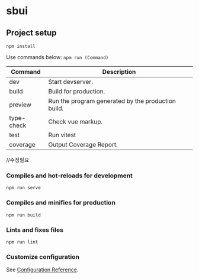 # sbui

## Project setup
```
npm install
```

Use commands below: `npm run (Command)`

| Command       | Description                                            |
| ------------- | ------------------------------------------------------ |
| dev           | Start devserver.                                       |
| build         | Build for production.                                  |
| preview       | Run the program generated by the production build.     |
| type-check    | Check vue markup.                                      |
| test          | Run vitest                                             |
| coverage      | Output Coverage Report.                                |


//수정필요
### Compiles and hot-reloads for development
```
npm run serve
```

### Compiles and minifies for production
```
npm run build
```

### Lints and fixes files
```
npm run lint
```

### Customize configuration
See [Configuration Reference](https://cli.vuejs.org/config/).
